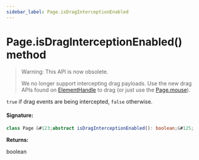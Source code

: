 ```yaml
---
sidebar_label: Page.isDragInterceptionEnabled
---
```


# Page.isDragInterceptionEnabled() method

> Warning: This API is now obsolete.
>
> We no longer support intercepting drag payloads. Use the new drag APIs found on [ElementHandle](./puppeteer.elementhandle.md) to drag (or just use the [Page.mouse](./puppeteer.page.mouse.md)).

`true` if drag events are being intercepted, `false` otherwise.

#### Signature:

```typescript
class Page &#123;abstract isDragInterceptionEnabled(): boolean;&#125;
```

**Returns:**

boolean
